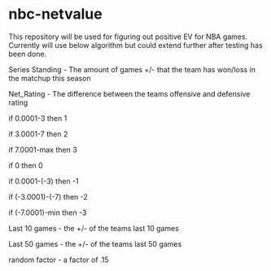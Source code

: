 # nbc-netvalue

This repository will be used for figuring out positive EV for NBA games. Currently will use below algorithm but could extend further after testing has been done.

Series Standing - The amount of games +/- that the team has won/loss in the matchup this season


Net_Rating - The difference between the teams offensive and defensive rating


  if 0.0001-3 then 1
  
  if 3.0001-7 then 2
  
  if 7.0001-max then 3
  
  if 0 then 0
  
  if 0.0001-(-3) then -1
  
  if (-3.0001)-(-7) then -2
  
  if (-7.0001)-min then -3
  


Last 10 games - the +/- of the teams last 10 games


Last 50 games - the +/- of the teams last 50 games


random factor - a factor of .15
